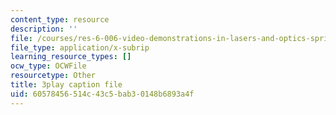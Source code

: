 ```yaml
---
content_type: resource
description: ''
file: /courses/res-6-006-video-demonstrations-in-lasers-and-optics-spring-2008/60578456514c43c5bab30148b6893a4f_PgW7qaOZD0U.srt
file_type: application/x-subrip
learning_resource_types: []
ocw_type: OCWFile
resourcetype: Other
title: 3play caption file
uid: 60578456-514c-43c5-bab3-0148b6893a4f
---
```

